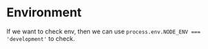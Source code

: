 # Environment

If we want to check env, then we can use `process.env.NODE_ENV === 'development'` to check.